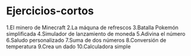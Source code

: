 # Ejercicios-cortos
1.El minero de Minecraft
2.La máquna de refrescos
3.Batalla Pokemón simplificada
4.Simulador de lanzamiento de moneda
5.Adivina el número
6.Saludo personalizado
7.Suma de dos números
8.Conversión de temperatura
9.Crea un dado
10.Calculadora simple
